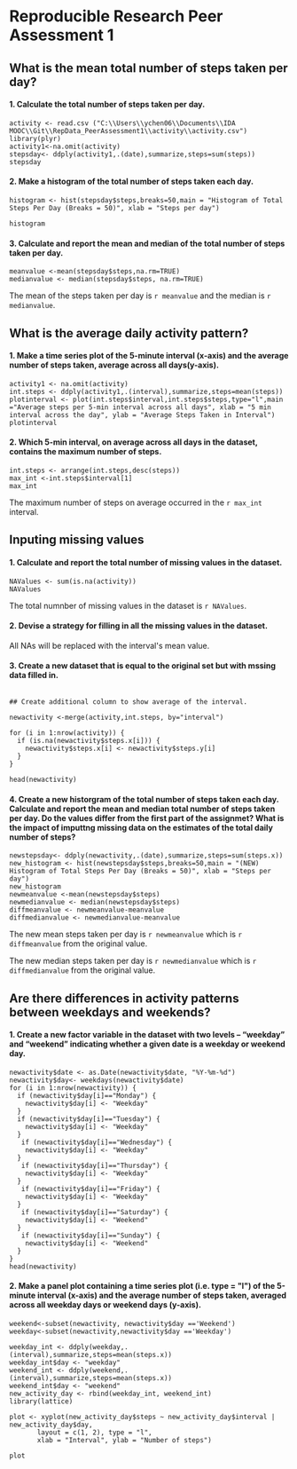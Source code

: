 ﻿Reproducible Research Peer Assessment 1
========================================================
## What is the mean total number of steps taken per day?

#### 1. Calculate the total number of steps taken per day.

```{r}
activity <- read.csv ("C:\\Users\\ychen06\\Documents\\IDA MOOC\\Git\\RepData_PeerAssessment1\\activity\\activity.csv")
library(plyr)
activity1<-na.omit(activity)
stepsday<- ddply(activity1,.(date),summarize,steps=sum(steps))
stepsday
```

#### 2. Make a histogram of the total number of steps taken each day.

```{r}
histogram <- hist(stepsday$steps,breaks=50,main = "Histogram of Total Steps Per Day (Breaks = 50)", xlab = "Steps per day")

```
```{r fig.width=7, fig.height=6} 
histogram
```



#### 3. Calculate and report the mean and median of the total number of steps taken per day.

```{r}
meanvalue <-mean(stepsday$steps,na.rm=TRUE)
medianvalue <- median(stepsday$steps, na.rm=TRUE)
```

The mean of the steps taken per day is `r meanvalue` and the median is `r medianvalue`.

## What is the average daily activity pattern?

#### 1. Make a time series plot of the 5-minute interval (x-axis) and the average number of steps taken, average across all days(y-axis).

```{r}
activity1 <- na.omit(activity)
int.steps <- ddply(activity1,.(interval),summarize,steps=mean(steps))
plotinterval <- plot(int.steps$interval,int.steps$steps,type="l",main ="Average steps per 5-min interval across all days", xlab = "5 min interval across the day", ylab = "Average Steps Taken in Interval")
plotinterval
```

#### 2. Which 5-min interval, on average across all days in the dataset, contains the maximum number of steps.

```{r}
int.steps <- arrange(int.steps,desc(steps))
max_int <-int.steps$interval[1]
max_int
```

The maximum number of steps on average occurred in the `r max_int` interval.

## Inputing missing values

#### 1. Calculate and report the total number of missing values in the dataset.
```{r}
NAValues <- sum(is.na(activity))
NAValues
```

The total numnber of missing values in the dataset is `r NAValues`.

#### 2. Devise a strategy for filling in all the missing values in the dataset.

All NAs will be replaced with the interval's mean value.

#### 3. Create a new dataset that is equal to the original set but with mssing data filled in.
```{r}

## Create additional column to show average of the interval.

newactivity <-merge(activity,int.steps, by="interval")

for (i in 1:nrow(activity)) {
  if (is.na(newactivity$steps.x[i])) {
    newactivity$steps.x[i] <- newactivity$steps.y[i]
  }
}

head(newactivity)
```

#### 4. Create a new historgram of the total number of steps taken each day. Calculate and report the mean and median total number of steps taken per day. Do the values differ from the first part of the assignmet? What is the impact of imputtng missing data on the estimates of the total daily number of steps?

```{r}
newstepsday<- ddply(newactivity,.(date),summarize,steps=sum(steps.x))
new_histogram <- hist(newstepsday$steps,breaks=50,main = "(NEW) Histogram of Total Steps Per Day (Breaks = 50)", xlab = "Steps per day")
new_histogram
newmeanvalue <-mean(newstepsday$steps)
newmedianvalue <- median(newstepsday$steps)
diffmeanvalue <- newmeanvalue-meanvalue
diffmedianvalue <- newmedianvalue-meanvalue
```

The new mean steps taken per day is `r newmeanvalue` which is `r diffmeanvalue` from the original value.

The new median steps taken per day is `r newmedianvalue` which is `r diffmedianvalue` from the original value.

## Are there differences in activity patterns between weekdays and weekends?

#### 1. Create a new factor variable in the dataset with two levels – “weekday” and “weekend” indicating whether a given date is a weekday or weekend day.

```{r}
newactivity$date <- as.Date(newactivity$date, "%Y-%m-%d")
newactivity$day<- weekdays(newactivity$date)
for (i in 1:nrow(newactivity)) {
  if (newactivity$day[i]=="Monday") {
    newactivity$day[i] <- "Weekday"
  }
  if (newactivity$day[i]=="Tuesday") {
    newactivity$day[i] <- "Weekday"
  }
   if (newactivity$day[i]=="Wednesday") {
    newactivity$day[i] <- "Weekday"
  }
   if (newactivity$day[i]=="Thursday") {
    newactivity$day[i] <- "Weekday"
  }
   if (newactivity$day[i]=="Friday") {
    newactivity$day[i] <- "Weekday"
  }
   if (newactivity$day[i]=="Saturday") {
    newactivity$day[i] <- "Weekend"
  }
   if (newactivity$day[i]=="Sunday") {
    newactivity$day[i] <- "Weekend"
  }
}
head(newactivity)
```

#### 2. Make a panel plot containing a time series plot (i.e. type = "l") of the 5-minute interval (x-axis) and the average number of steps taken, averaged across all weekday days or weekend days (y-axis). 

```{r}
weekend<-subset(newactivity, newactivity$day =='Weekend')
weekday<-subset(newactivity,newactivity$day =='Weekday')

weekday_int <- ddply(weekday,.(interval),summarize,steps=mean(steps.x))
weekday_int$day <- "weekday"
weekend_int <- ddply(weekend,.(interval),summarize,steps=mean(steps.x))
weekend_int$day <- "weekend"
new_activity_day <- rbind(weekday_int, weekend_int)
library(lattice)

plot <- xyplot(new_activity_day$steps ~ new_activity_day$interval | new_activity_day$day, 
       layout = c(1, 2), type = "l", 
       xlab = "Interval", ylab = "Number of steps")

plot
